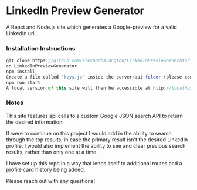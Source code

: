 # LinkedIn Preview Generator

A React and Node.js site which generates a Google-preview for a valid LinkedIn url.

### Installation Instructions

```js
git clone https://github.com/alexandralangton/LinkedInPreviewGenerator
cd LinkedInPreviewGenerator
npm install
Create a file called 'keys.js' inside the server/api folder (please contact me for the details)
npm run start
A local version of this site will then be accessible at http://localhost:3000/
```

### Notes

This site features api calls to a custom Google JSON search API to return the desired information.

If were to continue on this project I would add in the ability to search through the top results, in case the primary result isn't the desired LinkedIn profile. I would also implement the ability to see and clear previous search results, rather than only one at a time.

I have set up this repo in a way that lends itself to additional routes and a profile card history being added.

Please reach out with any questions!
